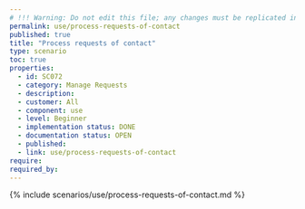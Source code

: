 ```yaml
---
# !!! Warning: Do not edit this file; any changes must be replicated in Excel !!!
permalink: use/process-requests-of-contact
published: true
title: "Process requests of contact"
type: scenario
toc: true
properties:
  - id: SC072
  - category: Manage Requests
  - description:
  - customer: All
  - component: use
  - level: Beginner
  - implementation status: DONE
  - documentation status: OPEN
  - published:
  - link: use/process-requests-of-contact
require:
required_by:
---
```


{% include scenarios/use/process-requests-of-contact.md %}
